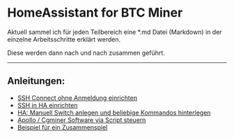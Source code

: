# HomeAssistant for BTC Miner

Aktuell sammel ich für jeden Teilbereich eine *.md Datei (Markdown) in der einzelne Arbeitsschritte erklärt werden.

Diese werden dann nach und nach zusammen geführt.

---

## Anleitungen:

- [SSH Connect ohne Anmeldung einrichten](https://github.com/buerzel/HomeAssistant_Miner/blob/main/ssh_connect.md)
- [SSH in HA einrichten](https://github.com/buerzel/HomeAssistant_Miner/blob/main/sshHomeAssistant.md)
- [HA: Manuell Switch anlegen und beliebige Kommandos hinterlegen](https://github.com/buerzel/HomeAssistant_Miner/blob/main/customSwitchCustomCommand.md)
- [Apollo / Cgminer Software via Script steuern](https://github.com/buerzel/HomeAssistant_Miner/blob/main/scriptApolloCgminer.md)
- [Beispiel für ein Zusammenspiel](https://github.com/buerzel/HomeAssistant_Miner/blob/main/example.md)
